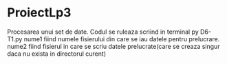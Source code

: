 # ProiectLp3
Procesarea unui set de date.
Codul se ruleaza scriind in terminal py D6-T1.py <nume1> <nume2> 
  nume1 fiind numele fisierului din care se iau datele pentru prelucrare.
  nume2 fiind fisierul in care se scriu datele prelucrate(care se creaza singur daca nu exista in directorul curent)
